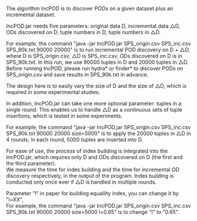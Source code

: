 The algorithm IncPOD is to discover PODs on a given dataset plus an incremental dataset.

IncPOD.jar needs five parameters: original data D, incremental data △D, ODs discovered on D, tuple numbers in D, tuple numbers in △D.

For example, the command  "java -jar IncPOD.jar SPS_origin.csv SPS_inc.csv SPS_90k.txt 90000 20000" is to run incremental POD discovery on D + △D, where D is SPS_origin.csv, △D is SPS_inc.csv, ODs discovered on D is in SPS_90k.txt. In this run, we use 90000 tuples in D and 20000 tuples in △D. Before running IncPOD, please run hydra* or finder* to discover PODs on SPS_origin.csv and save results in SPS_90k.txt in advance.

The design here is to easily vary the size of D and the size of △D, which is required in some experimental studies.

In addition, IncPOD.jar can take one more optional parameter: tuples in a single round. This enables us to handle △D as a continuous sets of tuple insertions, which is tested in some experiments.  

For example, the command "java -jar IncPOD.jar SPS_origin.csv SPS_inc.csv SPS_90k.txt 90000 20000 size=5000" is to apply the 20000 tuples in △D in 4 rounds; in each round, 5000 tuples are inserted into D.

For ease of use, the process of index building is integrated into the IncPOD.jar, which requires only D and ODs discovered on D (the first and the third parameter).  
We measure the time for index building and the time for incremental OD discovery respectively, in the output of the program. Index building is conducted only once ever if △D is handled in multiple rounds.

Parameter "l" in paper for building equalilty index, you can change it by "l=XX",  
For example, the command "java -jar IncPOD.jar SPS_origin.csv SPS_inc.csv SPS_90k.txt 90000 20000 size=5000 l=0.65" is to change "l" to "0.65".
